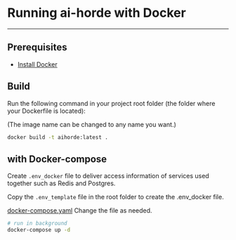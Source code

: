 <!--
SPDX-FileCopyrightText: 2023 Tazlin

SPDX-License-Identifier: AGPL-3.0-or-later
-->

# Running ai-horde with Docker

---

## Prerequisites

- [Install Docker](https://docs.docker.com/get-docker/)

## Build

Run the following command in your project root folder (the folder where your Dockerfile is located):

(The image name can be changed to any name you want.)

```bash
docker build -t aihorde:latest .
```

## with Docker-compose

Create `.env_docker` file to deliver access information of services used together such as Redis and Postgres.

Copy the `.env_template` file in the root folder to create the .env_docker file.

[docker-compose.yaml](docker-compose.yaml) Change the file as needed.


```bash
# run in background
docker-compose up -d
```

